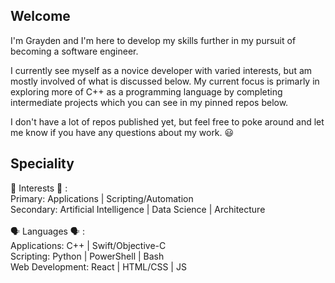 ## Welcome
I'm Grayden and I'm here to develop my skills further in my pursuit of becoming a software engineer. 

I currently see myself as a novice developer with varied interests, but am mostly involved of what is discussed below.
My current focus is primarly in exploring more of C++ as a programming language by completing intermediate projects which you can 
see in my pinned repos below. 

I don't have a lot of repos published yet, but feel free to poke around and let me know if you have any questions about my work. 😃

## Speciality
🧠 Interests 🧠 :  <br>
Primary: Applications | Scripting/Automation <br>
Secondary: Artificial Intelligence | Data Science | Architecture
<br>
<br>
🗣️ Languages 🗣️ : <br>
Applications: C++ | Swift/Objective-C <br>
Scripting: Python | PowerShell | Bash <br>
Web Development: React | HTML/CSS | JS <br>

